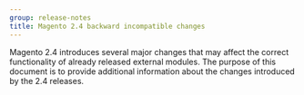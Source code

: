 ```yaml
---
group: release-notes
title: Magento 2.4 backward incompatible changes
---
```


Magento 2.4 introduces several major changes that may affect the correct functionality of already released external modules.
The purpose of this document is to provide additional information about the changes introduced by the 2.4 releases.
